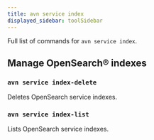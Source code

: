 ```yaml
---
title: avn service index
displayed_sidebar: toolSidebar
---
```


Full list of commands for `avn service index`.

## Manage OpenSearch® indexes

### `avn service index-delete`

Deletes OpenSearch service indexes.

### `avn service index-list`

Lists OpenSearch service indexes.
